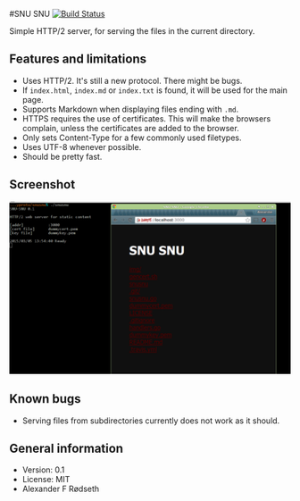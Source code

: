 #SNU SNU [![Build Status](https://travis-ci.org/xyproto/snusnu.svg?branch=master)](https://travis-ci.org/xyproto/snusnu)

Simple HTTP/2 server, for serving the files in the current directory.


Features and limitations
------------------------

* Uses HTTP/2. It's still a new protocol. There might be bugs.
* If `index.html`, `index.md` or `index.txt` is found, it will be used for the main page.
* Supports Markdown when displaying files ending with `.md`.
* HTTPS requires the use of certificates. This will make the browsers complain, unless the certificates are added to the browser.
* Only sets Content-Type for a few commonly used filetypes.
* Uses UTF-8 whenever possible.
* Should be pretty fast.

Screenshot
----------

<img src="https://raw.githubusercontent.com/xyproto/snusnu/master/img/snusnu.png">

Known bugs
----------

* Serving files from subdirectories currently does not work as it should.

General information
-------------------

* Version: 0.1
* License: MIT
* Alexander F Rødseth

